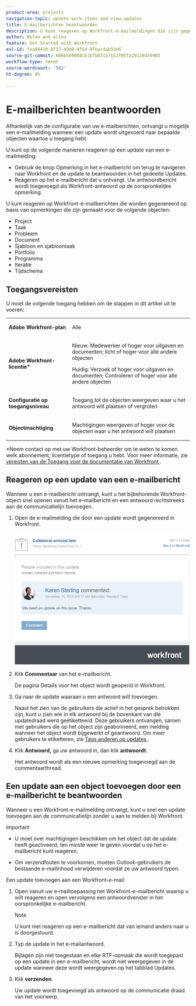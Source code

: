 ```yaml
---
product-area: projects
navigation-topic: update-work-items-and-view-updates
title: E-mailberichten beantwoorden
description: U kunt reageren op Workfront-e-mailmeldingen die zijn gegenereerd vanuit opmerkingen die zijn gemaakt voor projecten, taken, problemen en andere objecten, om reacties toe te voegen op de oorspronkelijke opmerkingen die zijn gemaakt in de Adobe Workfront-toepassing.
author: Nolan and Alina
feature: Get Started with Workfront
exl-id: fea88410-8f37-49d0-9f5d-9fbac4ab5de6
source-git-commit: 886b5d9084cb1bfb63157152f05fa20128d34903
workflow-type: tm+mt
source-wordcount: '582'
ht-degree: 0%

---
```


# E-mailberichten beantwoorden

<!-- Audited: April 2024-->

Afhankelijk van de configuratie van uw e-mailberichten, ontvangt u mogelijk een e-mailmelding wanneer een update wordt uitgevoerd naar bepaalde objecten waartoe u toegang hebt.

U kunt op de volgende manieren reageren op een update van een e-mailmelding:

* Gebruik de knop Opmerking in het e-mailbericht om terug te navigeren naar Workfront en de update te beantwoorden in het gedeelte Updates.
* Reageren op het e-mailbericht dat u ontvangt. Uw antwoordbericht wordt toegevoegd als Workfront-antwoord op de oorspronkelijke opmerking.

<!--
>[!NOTE]
>
>Replying to updates by email is not available for environments on Cluster 6.
-->

U kunt reageren op Workfront-e-mailberichten die worden gegenereerd op basis van opmerkingen die zijn gemaakt voor de volgende objecten:

* Project
* Taak
* Probleem
* Document
* Sjabloon en sjabloontaak
* Portfolio
* Programma
* Iteratie
* Tijdschema

## Toegangsvereisten

U moet de volgende toegang hebben om de stappen in dit artikel uit te voeren:

<table style="table-layout:auto">
 <col> 
 <col> 
 <tbody> 
  <tr> 
   <td role="rowheader"><strong>Adobe Workfront-plan</strong></td> 
   <td> <p>Alle</p> </td> 
  </tr> 
  <tr> 
   <td role="rowheader"><strong>Adobe Workfront-licentie*</strong></td> 
   <td> <p>Nieuw: Medewerker of hoger voor uitgaven en documenten; licht of hoger voor alle andere objecten</p>
   <p>Huidig: Verzoek of hoger voor uitgaven en documenten; Controleren of hoger voor alle andere objecten</p> </td> 
  </tr> 
  <tr> 
   <td role="rowheader"><strong>Configuratie op toegangsniveau</strong></td> 
   <td> <p>Toegang tot de objecten weergeven waar u het antwoord wilt plaatsen of vergroten</p> </td> 
  </tr> 
  <tr> 
   <td role="rowheader"><strong>Objectmachtiging</strong></td> 
   <td> <p>Machtigingen weergeven of hoger voor de objecten waar u het antwoord wilt plaatsen</p> </td> 
  </tr> 
 </tbody> 
</table>

*Neem contact op met uw Workfront-beheerder om te weten te komen welk abonnement, licentietype of toegang u hebt. Voor meer informatie, zie [&#x200B; vereisten van de Toegang voor de documentatie van Workfront &#x200B;](/help/quicksilver/administration-and-setup/add-users/access-levels-and-object-permissions/access-level-requirements-in-documentation.md).

## Reageren op een update van een e-mailbericht

Wanneer u een e-mailbericht ontvangt, kunt u het bijbehorende Workfront-object snel openen vanuit het e-mailbericht en een antwoord rechtstreeks aan de communicatielijn toevoegen.

1. Open de e-mailmelding die door een update wordt gegenereerd in Workfront.

   ![&#x200B; email.png &#x200B;](assets/email-350x202.png)
1. Klik **Commentaar** van het e-mailbericht.

   De pagina Details voor het object wordt geopend in Workfront.

1. Ga naar de update waaraan u een antwoord wilt toevoegen.

   Naast het zien van de gebruikers die actief in het gesprek betrokken zijn, kunt u zien wie in elk antwoord bij de bovenkant van die updatedraad werd geëtiketteerd. Deze gebruikers ontvangen, samen met gebruikers die op het object zijn geabonneerd, een melding wanneer het object wordt bijgewerkt of geantwoord. Om meer gebruikers te etiketteren, zie [&#x200B; Tags anderen op updates &#x200B;](../../workfront-basics/updating-work-items-and-viewing-updates/tag-others-on-updates.md).

1. Klik **Antwoord,** ga uw antwoord in, dan klik **antwoordt**.

   Het antwoord wordt als een nieuwe opmerking toegevoegd aan de commentaarthread.

## Een update aan een object toevoegen door een e-mailbericht te beantwoorden

Wanneer u een Workfront-e-mailmelding ontvangt, kunt u snel een update toevoegen aan de communicatielijn zonder u aan te melden bij Workfront.

>[!IMPORTANT]
>
>* U moet over machtigingen beschikken om het object dat de update heeft geactiveerd, ten minste weer te geven voordat u op het e-mailbericht kunt reageren.
>
>* Om verzendfouten te voorkomen, moeten Outlook-gebruikers de bestaande e-mailinhoud verwijderen voordat ze uw antwoord typen.

Een update toevoegen aan een Workfront-e-mail:

1. Open vanuit uw e-mailtoepassing het Workfront-e-mailbericht waarop u wilt reageren en open vervolgens een antwoordvenster in het oorspronkelijke e-mailbericht.

   >[!NOTE]
   >
   >    U kunt niet reageren op een e-mailbericht dat van iemand anders naar u is doorgestuurd.


1. Typ de update in het e-mailantwoord.

   Bijlagen zijn niet toegestaan en elke RTF-opmaak die wordt toegepast op een update in een e-mailbericht, wordt niet weergegeven in de update wanneer deze wordt weergegeven op het tabblad Updates.
1. Klik **verzenden**.

   Uw update wordt toegevoegd als antwoord op de communicatie draad van het voorwerp.
